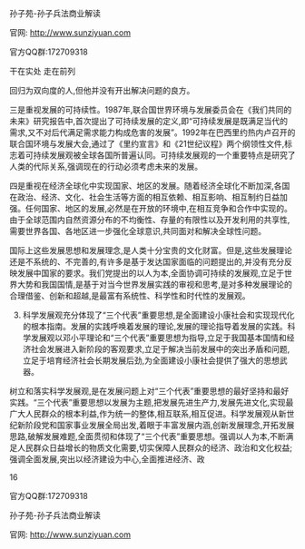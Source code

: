 孙子苑-孙子兵法商业解读

官网: http://www.sunziyuan.com

官方QQ群:172709318

干在实处 走在前列

回归为双向度的人,但他并没有开出解决问题的良方。

三是重视发展的可持续性。1987年,联合国世界环境与发展委员会在《我们共同的未来》研究报告中,首次提出了可持续发展的定义,即“可持续发展是既满足当代的需求,又不对后代满足需求能力构成危害的发展”。1992年在巴西里约热内卢召开的联合国环境与发展大会,通过了《里约宣言》和《21世纪议程》两个纲领性文件,标志着可持续发展观被全球各国所普遍认同。可持续发展观的一个重要特点是研究了人类的代际关系,强调现在的行动必须考虑未来的发展。

四是重视在经济全球化中实现国家、地区的发展。随着经济全球化不断加深,各国在政治、经济、文化、社会生活等方面的相互依赖、相互影响、相互制约日益加强。任何国家、地区的发展,必然是在开放的环境中,在相互竞争和合作中实现的。由于全球范围内自然资源分布的不均衡性、存量的有限性以及开发利用的共享性,需要世界各国、各地区进一步强化全球意识,共同面对和解决全球性问题。

国际上这些发展思想和发展理念,是人类十分宝贵的文化财富。但是,这些发展理论还是不系统的、不完善的,有许多是基于发达国家面临的问题提出的,并没有充分反映发展中国家的要求。我们党提出的以人为本,全面协调可持续的发展观,立足于世界大势和我国国情,是基于对当今世界发展实践的审视和思考,是对多种发展理论的合理借鉴、创新和超越,是最富有系统性、科学性和时代性的发展观。

3. 科学发展观充分体现了“三个代表”重要思想,是全面建设小康社会和实现现代化的根本指南。发展的实践呼唤着发展的理论,发展的理论指导着发展的实践。科学发展观以邓小平理论和“三个代表”重要思想为指导,立足于我国基本国情和经济社会发展进入新阶段的客观要求,立足于解决当前发展中的突出矛盾和问题,立足于培育经济社会长期发展后劲,为全面建设小康社会提供了强大的思想武器。

树立和落实科学发展观,是在发展问题上对“三个代表”重要思想的最好坚持和最好实践。“三个代表”重要思想以发展为主题,把发展先进生产力,发展先进文化,实现最广大人民群众的根本利益,作为统一的整体,相互联系,相互促进。科学发展观从新世纪新阶段党和国家事业发展全局出发,着眼于丰富发展内涵,创新发展理念,开拓发展思路,破解发展难题,全面贯彻和体现了“三个代表”重要思想。强调以人为本,不断满足人民群众日益增长的物质文化需要,切实保障人民群众的经济、政治和文化权益;强调全面发展,突出以经济建设为中心,全面推进经济、政

16

官方QQ群:172709318

孙子苑-孙子兵法商业解读

官网: http://www.sunziyuan.com